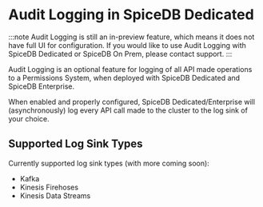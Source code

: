 # Audit Logging in SpiceDB Dedicated

:::note
Audit Logging is still an in-preview feature, which means it does not have full UI for configuration. If you would like to use Audit Logging with SpiceDB Dedicated or SpiceDB On Prem, please contact support.
:::

Audit Logging is an optional feature for logging of all API made operations to a Permissions System, when deployed with SpiceDB Dedicated and SpiceDB Enterprise.

When enabled and properly configured, SpiceDB Dedicated/Enterprise will (asynchronously) log every API call made to the cluster to the log sink of your choice.

## Supported Log Sink Types

Currently supported log sink types (with more coming soon):

- Kafka
- Kinesis Firehoses
- Kinesis Data Streams
